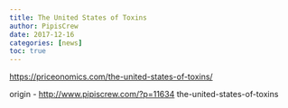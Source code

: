 ```yaml
---
title: The United States of Toxins
author: PipisCrew
date: 2017-12-16
categories: [news]
toc: true
---
```


https://priceonomics.com/the-united-states-of-toxins/

origin - http://www.pipiscrew.com/?p=11634 the-united-states-of-toxins